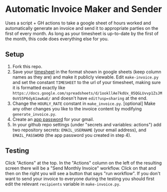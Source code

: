 # Automatic Invoice Maker and Sender

Uses a script + GH actions to take a google sheet of hours worked and automatically generate an invoice and send it to appropriate parties on the first of every month. As long as your timesheet is up-to-date by the first of the month, this code does everything else for you.

## Setup

1. Fork this repo.
2. Save your [timesheet](https://docs.google.com/spreadsheets/d/1ookllAe7kdUx_05QGLUvvp1ZsJM0oVS5P6dyA1awAaE/) in the format shown in google sheets (keep column names as they are) and make it publicly viewable. Edit `make-invoice.py` and set the constant `TIMESHEET` to the url of your timesheet, making sure it is formatted exactly like `https://docs.google.com/spreadsheets/d/1ookllAe7kdUx_05QGLUvvp1ZsJM0oVS5P6dyA1awAaE/` and doesn't have `edit?usp=sharing` at the end.
3. Change the `HOURLY_RATE` constant in `make_invoice.py`. [optional] Make any other changes you like to the invoice content by modifying `generate_invoice.py`.
4. Create an [app password](https://support.google.com/accounts/answer/185833#zippy=%2Cwhy-you-may-need-an-app-password) for your gmail.
5. In your github repo settings (under "secrets and variables: actions") add two repository secrets: `EMAIL_USERNAME` (your email address), and `EMAIL_PASSWORD` (the app password you created in step 4).

## Testing

Click "Actions" at the top. In the "Actions" column on the left of the resulting screen there will be a "Send Monthly Invoice" workflow. Click on that and then on the right you will see a button that says "run workflow". If you don't want to send your invoice to everyone during the testing you should first edit the relevant `recipients` variable in `make-invoice.py`.
